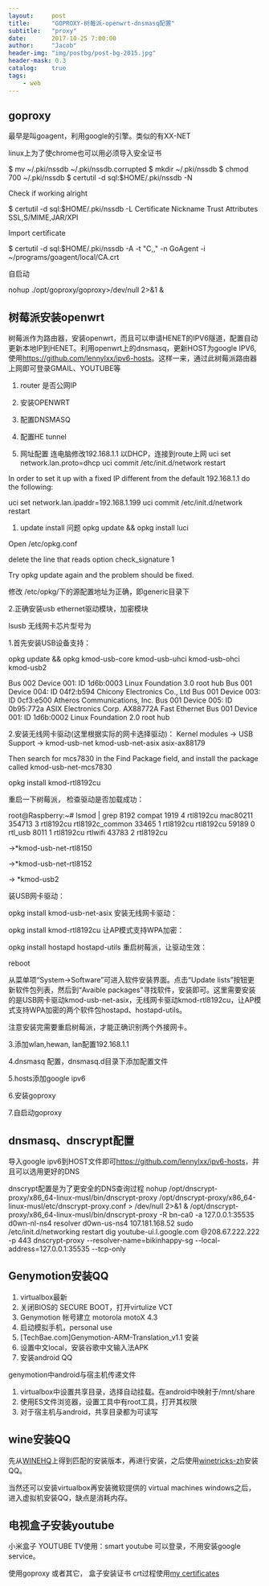 ```yaml
---
layout:     post
title:      "GOPROXY-树莓派-openwrt-dnsmasq配置"
subtitle:   "proxy"
date:       2017-10-25 7:00:00
author:     "Jacob"
header-img: "img/postbg/post-bg-2015.jpg"
header-mask: 0.3
catalog:    true
tags:
    - web
---
```




## goproxy
最早是叫goagent，利用google的引擎。类似的有XX-NET

linux上为了使chrome也可以用必须导入安全证书

$ mv ~/.pki/nssdb ~/.pki/nssdb.corrupted
$ mkdir ~/.pki/nssdb
$ chmod 700 ~/.pki/nssdb
$ certutil -d sql:$HOME/.pki/nssdb -N

Check if working alright

$ certutil -d sql:$HOME/.pki/nssdb -L
Certificate Nickname                                         Trust Attributes
                                                             SSL,S/MIME,JAR/XPI

Import certificate

$ certutil -d sql:$HOME/.pki/nssdb -A -t "C,," -n GoAgent -i ~/programs/goagent/local/CA.crt

自启动

nohup ./opt/goproxy/goproxy>/dev/null 2>&1 &


## 树莓派安装openwrt
树莓派作为路由器，安装openwrt，而且可以申请HENET的IPV6隧道，配置自动更新本地IP到HENET。利用openwrt上的dnsmasq，更新HOST为google IPV6,使用<https://github.com/lennylxx/ipv6-hosts>。这样一来，通过此树莓派路由器上网即可登录GMAIL、YOUTUBE等

1. router  是否公网IP
2. 安装OPENWRT
3. 配置DNSMASQ
4. 配置HE tunnel

1. 网址配置
连电脑修改192.168.1.1 以DHCP，连接到route上网
uci set network.lan.proto=dhcp
uci commit
/etc/init.d/network restart

In order to set it up with a fixed IP different from the default 192.168.1.1 do the following:

uci set network.lan.ipaddr=192.168.1.199
uci commit
/etc/init.d/network restart

1. update install 问题
opkg update && opkg install luci

Open /etc/opkg.conf

delete the line that reads option check_signature 1

Try opkg update again and the problem should be fixed.

修改 /etc/opkg/下的源配置地址为正确，即generic目录下

2.正确安装usb ethernet驱动模块，加密模块

lsusb  无线网卡芯片型号为

1.首先安装USB设备支持：

opkg update && opkg  kmod-usb-core kmod-usb-uhci kmod-usb-ohci kmod-usb2

Bus 002 Device 001: ID 1d6b:0003 Linux Foundation 3.0 root hub
Bus 001 Device 004: ID 04f2:b594 Chicony Electronics Co., Ltd 
Bus 001 Device 003: ID 0cf3:e500 Atheros Communications, Inc. 
Bus 001 Device 005: ID 0b95:772a ASIX Electronics Corp. AX88772A Fast Ethernet
Bus 001 Device 001: ID 1d6b:0002 Linux Foundation 2.0 root hub

2.安装无线网卡驱动(这里根据实际的网卡选择驱动)：
Kernel modules -> USB Support -> kmod-usb-net
kmod-usb-net-asix
asix-ax88179

Then search for mcs7830 in the Find Package field, and install the package called kmod-usb-net-mcs7830


opkg install kmod-rtl8192cu

重启一下树莓派， 检查驱动是否加载成功：

root@Raspberry:~# lsmod | grep 8192
compat                  1919  4 rtl8192cu
mac80211              354713  3 rtl8192cu
rtl8192c_common        33465  1 rtl8192cu
rtl8192cu              59189  0
rtl_usb                 8011  1 rtl8192cu
rtlwifi                43783  2 rtl8192cu


->*kmod-usb-net-rtl8150

->*kmod-usb-net-rtl8152

-> *kmod-usb2


装USB网卡驱动：

opkg install kmod-usb-net-asix
安装无线网卡驱动：

opkg install kmod-rtl8192cu
让AP模式支持WPA加密：

opkg install hostapd hostapd-utils
重启树莓派，让驱动生效：

reboot

从菜单项“System->Software”可进入软件安装界面。点击“Update lists”按钮更新软件包列表，然后到“Avaible packages”寻找软件，安装即可。这里需要安装的是USB网卡驱动kmod-usb-net-asix，无线网卡驱动kmod-rtl8192cu，让AP模式支持WPA加密的两个软件包hostapd、hostapd-utils。

注意安装完需要重启树莓派，才能正确识别两个外接网卡。

3.添加wlan,hewan,  lan配置192.168.1.1

4.dnsmasq 配置，dnsmasq.d目录下添加配置文件

5.hosts添加google ipv6

6.安装goproxy

7.自启动goproxy

## dnsmasq、dnscrypt配置
导入google ipv6到HOST文件即可<https://github.com/lennylxx/ipv6-hosts>，并且可以选用更好的DNS

dnscrypt配置是为了更安全的DNS查询过程
nohup /opt/dnscrypt-proxy/x86_64-linux-musl/bin/dnscrypt-proxy /opt/dnscrypt-proxy/x86_64-linux-musl/etc/dnscrypt-proxy.conf > /dev/null 2>&1 &
/opt/dnscrypt-proxy/x86_64-linux-musl/bin/dnscrypt-proxy  -R bn-ca0 -a 127.0.0.1:35535
d0wn-nl-ns4  resolver   d0wn-us-ns4  107.181.168.52
sudo /etc/init.d/networking restart
dig youtube-ui.l.google.com @208.67.222.222 -p 443
dnscrypt-proxy --resolver-name=bikinhappy-sg  --local-address=127.0.0.1:35535  --tcp-only

## Genymotion安装QQ
1. virtualbox最新
2. 关闭BIOS的 SECURE BOOT，打开virtulize VCT
3. Genymotion 帐号建立 motorola motoX 4.3
4. 启动模拟手机，personal use
5. [TechBae.com]Genymotion-ARM-Translation_v1.1  安装
6. 设置中文local，安装谷歌中文输入法APK
7. 安装android QQ

genymotion中android与宿主机传递文件
1. virtualbox中设置共享目录，选择自动挂载。在android中映射于/mnt/share
2. 使用ES文件浏览器，设置工具中有root工具，打开其权限
3. 对于宿主机与android，共享目录都为可读写


## wine安装QQ
先从[WINEHQ](https://www.winehq.org)上得到匹配的安装版本，再进行安装，之后使用[winetricks-zh](https://github.com/hillwoodroc/winetricks-zh)安装QQ。

当然还可以安装virtualbox再安装微软提供的 virtual machines windows之后，进入虚拟机安装QQ，缺点是消耗内存。

## 电视盒子安装youtube
小米盒子 YOUTUBE TV使用：smart youtube 可以登录，不用安装google service。

使用goproxy 或者其它， 盒子安装证书 crt过程使用[my certificates](https://apkpure.com/my-certificates/com.wesbunton.projects.mycertificates)


